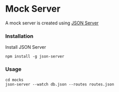 # Mock Server

A mock server is created using [JSON Server](https://github.com/typicode/json-server)

### Installation

Install JSON Server
```
npm install -g json-server
```

### Usage

```
cd mocks
json-server --watch db.json --routes routes.json
```
